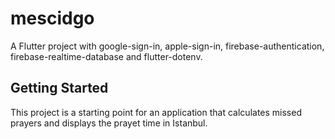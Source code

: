 # mescidgo

A Flutter project with google-sign-in, apple-sign-in, firebase-authentication, firebase-realtime-database and flutter-dotenv.

## Getting Started

This project is a starting point for an application that calculates missed prayers and displays the prayet time in Istanbul.
